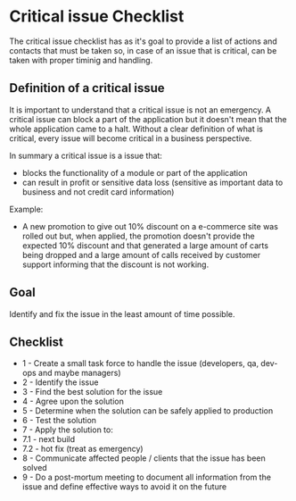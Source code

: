 # Critical issue Checklist

The critical issue checklist has as it's goal to provide a list of actions and contacts that must be taken so, in case of
an issue that is critical, can be taken with proper timinig and handling.

## Definition of a critical issue

It is important to understand that a critical issue is not an emergency. A critical issue can block a part of the application
but it doesn't mean that the whole application came to a halt. Without a clear definition of what is critical, every issue
will become critical in a business perspective.

In summary a critical issue is a issue that:
*  blocks the functionality of a module or part of the application
*  can result in profit or sensitive data loss (sensitive as important data to business and not credit card information)

Example:
* A new promotion to give out 10% discount on a e-commerce site was rolled out but, when applied, the
promotion doesn't provide the expected 10% discount and that generated a large amount of carts being dropped and
a large amount of calls received by customer support informing that the discount is not working.

## Goal

Identify and fix the issue in the least amount of time possible.

## Checklist

* 1 - Create a small task force to handle the issue (developers, qa, dev-ops and maybe managers)
* 2 - Identify the issue
* 3 - Find the best solution for the issue
* 4 - Agree upon the solution
* 5 - Determine when the solution can be safely applied to production
* 6 - Test the solution
* 7 - Apply the solution to:
 * 7.1 - next build
 * 7.2 - hot fix (treat as emergency)
* 8 - Communicate affected people / clients that the issue has been solved
* 9 - Do a post-mortum meeting to document all information from the issue and define effective ways to avoid it on the future
